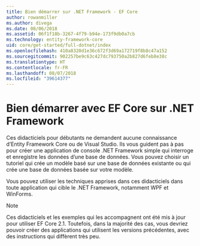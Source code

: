 ```yaml
---
title: Bien démarrer sur .NET Framework - EF Core
author: rowanmiller
ms.author: divega
ms.date: 08/06/2018
ms.assetid: 06f1f18b-3267-4f79-b94e-173f9db0a7cb
ms.technology: entity-framework-core
uid: core/get-started/full-dotnet/index
ms.openlocfilehash: 410a8320d1e36c672f3d69a172719f8b8c47a152
ms.sourcegitcommit: 902257be9c63c427dc793750a2b827d6feb8e38c
ms.translationtype: HT
ms.contentlocale: fr-FR
ms.lasthandoff: 08/07/2018
ms.locfileid: "39614377"
---
```

# <a name="getting-started-with-ef-core-on-net-framework"></a>Bien démarrer avec EF Core sur .NET Framework

Ces didacticiels pour débutants ne demandent aucune connaissance d’Entity Framework Core ou de Visual Studio. Ils vous guident pas à pas pour créer une application de console .NET Framework simple qui interroge et enregistre les données d’une base de données. Vous pouvez choisir un tutoriel qui crée un modèle basé sur une base de données existante ou qui crée une base de données basée sur votre modèle.

Vous pouvez utiliser les techniques apprises dans ces didacticiels dans toute application qui cible le .NET Framework, notamment WPF et WinForms.

> [!NOTE]  
> Ces didacticiels et les exemples qui les accompagnent ont été mis à jour pour utiliser EF Core 2.1. Toutefois, dans la majorité des cas, vous devriez pouvoir créer des applications qui utilisent les versions précédentes, avec des instructions qui diffèrent très peu.
